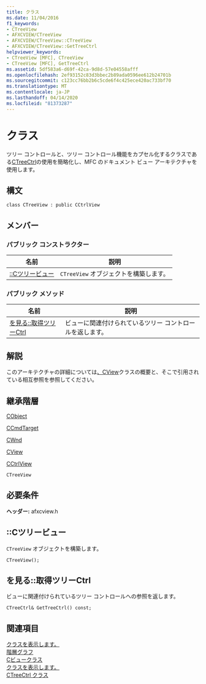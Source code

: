 ```yaml
---
title: クラス
ms.date: 11/04/2016
f1_keywords:
- CTreeView
- AFXCVIEW/CTreeView
- AFXCVIEW/CTreeView::CTreeView
- AFXCVIEW/CTreeView::GetTreeCtrl
helpviewer_keywords:
- CTreeView [MFC], CTreeView
- CTreeView [MFC], GetTreeCtrl
ms.assetid: 5df583a6-d69f-42ca-9d8d-57e04558afff
ms.openlocfilehash: 2ef93152c83d3bbec2b89ada0596ee612b24701b
ms.sourcegitcommit: c123cc76bb2b6c5cde6f4c425ece420ac733bf70
ms.translationtype: MT
ms.contentlocale: ja-JP
ms.lasthandoff: 04/14/2020
ms.locfileid: "81373287"
---
```

# <a name="ctreeview-class"></a>クラス

ツリー コントロールと、ツリー コントロール機能をカプセル化するクラスである[CTreeCtrl](../../mfc/reference/ctreectrl-class.md)の使用を簡略化し、MFC のドキュメント ビュー アーキテクチャを使用します。

## <a name="syntax"></a>構文

```
class CTreeView : public CCtrlView
```

## <a name="members"></a>メンバー

### <a name="public-constructors"></a>パブリック コンストラクター

|名前|説明|
|----------|-----------------|
|[::Cツリービュー](#ctreeview)|`CTreeView` オブジェクトを構築します。|

### <a name="public-methods"></a>パブリック メソッド

|名前|説明|
|----------|-----------------|
|[を見る::取得ツリーCtrl](#gettreectrl)|ビューに関連付けられているツリー コントロールを返します。|

## <a name="remarks"></a>解説

このアーキテクチャの詳細については[、CView](../../mfc/reference/cview-class.md)クラスの概要と、そこで引用されている相互参照を参照してください。

## <a name="inheritance-hierarchy"></a>継承階層

[CObject](../../mfc/reference/cobject-class.md)

[CCmdTarget](../../mfc/reference/ccmdtarget-class.md)

[CWnd](../../mfc/reference/cwnd-class.md)

[CView](../../mfc/reference/cview-class.md)

[CCtrlView](../../mfc/reference/cctrlview-class.md)

`CTreeView`

## <a name="requirements"></a>必要条件

**ヘッダー:** afxcview.h

## <a name="ctreeviewctreeview"></a><a name="ctreeview"></a>::Cツリービュー

`CTreeView` オブジェクトを構築します。

```
CTreeView();
```

## <a name="ctreeviewgettreectrl"></a><a name="gettreectrl"></a>を見る::取得ツリーCtrl

ビューに関連付けられているツリー コントロールへの参照を返します。

```
CTreeCtrl& GetTreeCtrl() const;
```

## <a name="see-also"></a>関連項目

[クラスを表示します。](../../mfc/reference/cctrlview-class.md)<br/>
[階層グラフ](../../mfc/hierarchy-chart.md)<br/>
[Cビュークラス](../../mfc/reference/cview-class.md)<br/>
[クラスを表示します。](../../mfc/reference/cctrlview-class.md)<br/>
[CTreeCtrl クラス](../../mfc/reference/ctreectrl-class.md)
